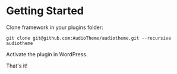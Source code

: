 # Getting Started

Clone framework in your plugins folder:

`git clone git@github.com:AudioTheme/audiotheme.git --recursive audiotheme`

Activate the plugin in WordPress.

That's it!
